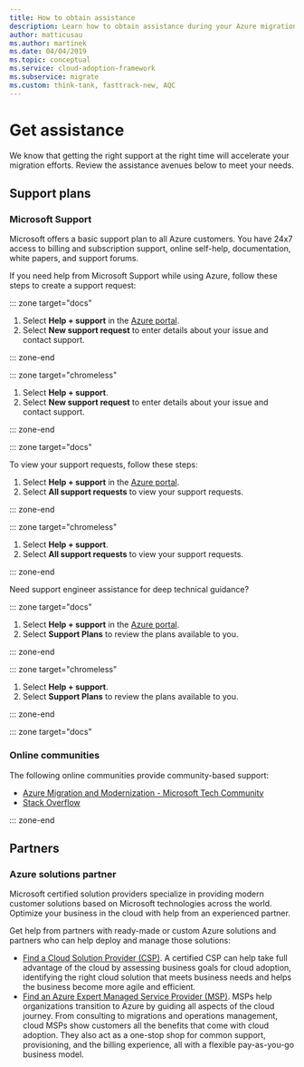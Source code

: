 ```yaml
---
title: How to obtain assistance
description: Learn how to obtain assistance during your Azure migration process. The right assistance can help accelerate your migration efforts.
author: matticusau
ms.author: martinek
ms.date: 04/04/2019
ms.topic: conceptual
ms.service: cloud-adoption-framework
ms.subservice: migrate
ms.custom: think-tank, fasttrack-new, AQC
---
```


# Get assistance

We know that getting the right support at the right time will accelerate your migration efforts. Review the assistance avenues below to meet your needs.

## Support plans

### Microsoft Support

Microsoft offers a basic support plan to all Azure customers. You have 24x7 access to billing and subscription support, online self-help, documentation, white papers, and support forums.

If you need help from Microsoft Support while using Azure, follow these steps to create a support request:

::: zone target="docs"

1. Select **Help + support** in the [Azure portal](https://portal.azure.com).
1. Select **New support request** to enter details about your issue and contact support.

::: zone-end

::: zone target="chromeless"

1. Select **Help + support**.
1. Select **New support request** to enter details about your issue and contact support.

::: zone-end

::: zone target="docs"

To view your support requests, follow these steps:

1. Select **Help + support** in the [Azure portal](https://portal.azure.com).
1. Select **All support requests** to view your support requests.

::: zone-end

::: zone target="chromeless"

1. Select **Help + support**.
1. Select **All support requests** to view your support requests.

::: zone-end

Need support engineer assistance for deep technical guidance?

::: zone target="docs"

1. Select **Help + support** in the [Azure portal](https://portal.azure.com).
1. Select **Support Plans** to review the plans available to you.

::: zone-end

::: zone target="chromeless"

1. Select **Help + support**.
1. Select **Support Plans** to review the plans available to you.

::: zone-end

::: zone target="docs"

### Online communities

The following online communities provide community-based support:

- [Azure Migration and Modernization - Microsoft Tech Community](https://techcommunity.microsoft.com/t5/azure-migration-and/bd-p/AzureMigration)
- [Stack Overflow](https://stackoverflow.com/questions/tagged/azure)

::: zone-end

## Partners

### Azure solutions partner

Microsoft certified solution providers specialize in providing modern customer solutions based on Microsoft technologies across the world. Optimize your business in the cloud with help from an experienced partner.

Get help from partners with ready-made or custom Azure solutions and partners who can help deploy and manage those solutions:

- [Find a Cloud Solution Provider (CSP)](https://www.microsoft.com/solution-providers/home). A certified CSP can help take full advantage of the cloud by assessing business goals for cloud adoption, identifying the right cloud solution that meets business needs and helps the business become more agile and efficient.
- [Find an Azure Expert Managed Service Provider (MSP)](https://www.microsoft.com/azure/partners/azureexpertmsp?filters=all). MSPs help organizations transition to Azure by guiding all aspects of the cloud journey. From consulting to migrations and operations management, cloud MSPs show customers all the benefits that come with cloud adoption. They also act as a one-stop shop for common support, provisioning, and the billing experience, all with a flexible pay-as-you-go business model.

